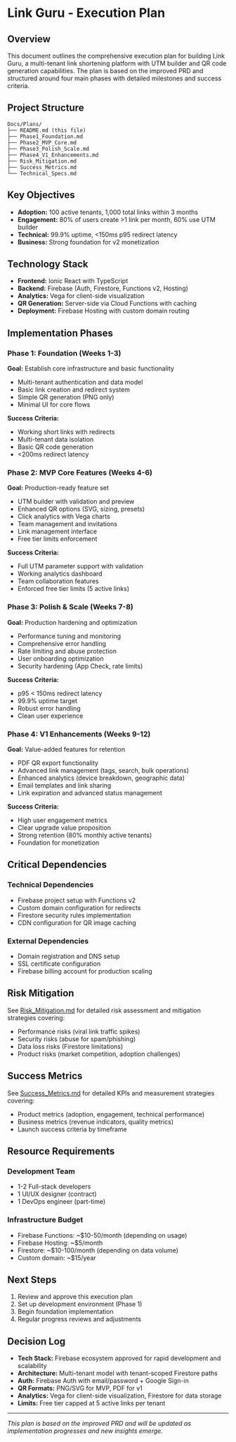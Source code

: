 # Link Guru - Execution Plan

## Overview

This document outlines the comprehensive execution plan for building Link Guru, a multi-tenant link shortening platform with UTM builder and QR code generation capabilities. The plan is based on the improved PRD and structured around four main phases with detailed milestones and success criteria.

## Project Structure

```
Docs/Plans/
├── README.md (this file)
├── Phase1_Foundation.md
├── Phase2_MVP_Core.md
├── Phase3_Polish_Scale.md
├── Phase4_V1_Enhancements.md
├── Risk_Mitigation.md
├── Success_Metrics.md
└── Technical_Specs.md
```

## Key Objectives

- **Adoption:** 100 active tenants, 1,000 total links within 3 months
- **Engagement:** 80% of users create >1 link per month, 60% use UTM builder
- **Technical:** 99.9% uptime, <150ms p95 redirect latency
- **Business:** Strong foundation for v2 monetization

## Technology Stack

- **Frontend:** Ionic React with TypeScript
- **Backend:** Firebase (Auth, Firestore, Functions v2, Hosting)
- **Analytics:** Vega for client-side visualization
- **QR Generation:** Server-side via Cloud Functions with caching
- **Deployment:** Firebase Hosting with custom domain routing

## Implementation Phases

### Phase 1: Foundation (Weeks 1-3)
**Goal:** Establish core infrastructure and basic functionality

- Multi-tenant authentication and data model
- Basic link creation and redirect system
- Simple QR generation (PNG only)
- Minimal UI for core flows

**Success Criteria:**
- Working short links with redirects
- Multi-tenant data isolation
- Basic QR code generation
- <200ms redirect latency

### Phase 2: MVP Core Features (Weeks 4-6)
**Goal:** Production-ready feature set

- UTM builder with validation and preview
- Enhanced QR options (SVG, sizing, presets)
- Click analytics with Vega charts
- Team management and invitations
- Link management interface
- Free tier limits enforcement

**Success Criteria:**
- Full UTM parameter support with validation
- Working analytics dashboard
- Team collaboration features
- Enforced free tier limits (5 active links)

### Phase 3: Polish & Scale (Weeks 7-8)
**Goal:** Production hardening and optimization

- Performance tuning and monitoring
- Comprehensive error handling
- Rate limiting and abuse protection
- User onboarding optimization
- Security hardening (App Check, rate limits)

**Success Criteria:**
- p95 < 150ms redirect latency
- 99.9% uptime target
- Robust error handling
- Clean user experience

### Phase 4: V1 Enhancements (Weeks 9-12)
**Goal:** Value-added features for retention

- PDF QR export functionality
- Advanced link management (tags, search, bulk operations)
- Enhanced analytics (device breakdown, geographic data)
- Email templates and link sharing
- Link expiration and advanced status management

**Success Criteria:**
- High user engagement metrics
- Clear upgrade value proposition
- Strong retention (80% monthly active tenants)
- Foundation for monetization

## Critical Dependencies

### Technical Dependencies
- Firebase project setup with Functions v2
- Custom domain configuration for redirects
- Firestore security rules implementation
- CDN configuration for QR image caching

### External Dependencies
- Domain registration and DNS setup
- SSL certificate configuration
- Firebase billing account for production scaling

## Risk Mitigation

See [Risk_Mitigation.md](Risk_Mitigation.md) for detailed risk assessment and mitigation strategies covering:
- Performance risks (viral link traffic spikes)
- Security risks (abuse for spam/phishing)
- Data loss risks (Firestore limitations)
- Product risks (market competition, adoption challenges)

## Success Metrics

See [Success_Metrics.md](Success_Metrics.md) for detailed KPIs and measurement strategies covering:
- Product metrics (adoption, engagement, technical performance)
- Business metrics (revenue indicators, quality metrics)
- Launch success criteria by timeframe

## Resource Requirements

### Development Team
- 1-2 Full-stack developers
- 1 UI/UX designer (contract)
- 1 DevOps engineer (part-time)

### Infrastructure Budget
- Firebase Functions: ~$10-50/month (depending on usage)
- Firebase Hosting: ~$5/month
- Firestore: ~$10-100/month (depending on data volume)
- Custom domain: ~$15/year

## Next Steps

1. Review and approve this execution plan
2. Set up development environment (Phase 1)
3. Begin foundation implementation
4. Regular progress reviews and adjustments

## Decision Log

- **Tech Stack:** Firebase ecosystem approved for rapid development and scalability
- **Architecture:** Multi-tenant model with tenant-scoped Firestore paths
- **Auth:** Firebase Auth with email/password + Google Sign-in
- **QR Formats:** PNG/SVG for MVP, PDF for v1
- **Analytics:** Vega for client-side visualization, Firestore for data storage
- **Limits:** Free tier capped at 5 active links per tenant

---

*This plan is based on the improved PRD and will be updated as implementation progresses and new insights emerge.*

